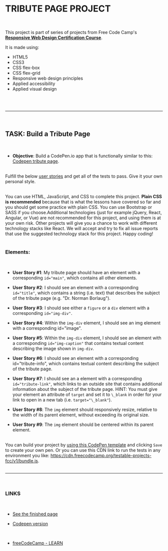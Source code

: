 # TRIBUTE PAGE PROJECT

<br>

This project is part of series of projects from Free Code Camp's [**Responsive Web Design Certification Course**](https://www.freecodecamp.org/learn/responsive-web-design/).
<br>

It is made using:

- HTML5
- CSS3
- CSS flex-box
- CSS flex-grid
- Responsive web design principles
- Applied accessibility
- Applied visual design

<br>
<br>

---

<br>

## TASK: Build a Tribute Page

<br>

- **Objective**: Build a CodePen.io app that is functionally similar to this: [Codepen tribute page](https://codepen.io/freeCodeCamp/full/zNqgVx).
  <br><br>

Fulfill the below [user stories](https://en.wikipedia.org/wiki/User_story) and get all of the tests to pass. Give it your own personal style.
<br><br>

You can use HTML, JavaScript, and CSS to complete this project. **Plain CSS is recommended** because that is what the lessons have covered so far and you should get some practice with plain CSS. You can use Bootstrap or SASS if you choose.Additional technologies (just for example jQuery, React, Angular, or Vue) are not recommended for this project, and using them is at your own risk. Other projects will give you a chance to work with different technology stacks like React. We will accept and try to fix all issue reports that use the suggested technology stack for this project. Happy coding!
<br><br>

### **Elements:**

<br>

- **User Story #1**: My tribute page should have an element with a corresponding `id="main"`, which contains all other elements.
  <br>

- **User Story #2**: I should see an element with a corresponding `id="title"`, which contains a string (i.e. text) that describes the subject of the tribute page (e.g. "Dr. Norman Borlaug").

- **User Story #3**: I should see either a `figure` or a `div` element with a corresponding `id="img-div"`.
  <br>

- **User Story #4**: Within the `img-div` element, I should see an img element with a corresponding id="image".
  <br>

- **User Story #5**: Within the `img-div` element, I should see an element with a corresponding `id="img-caption"` that contains textual content describing the image shown in `img-div`.
  <br>

- **User Story #6**: I should see an element with a corresponding id="tribute-info", which contains textual content describing the subject of the tribute page.
  <br>

- **User Story #7**: I should see an a element with a corresponding `id="tribute-link"`, which links to an outside site that contains additional information about the subject of the tribute page. HINT: You must give your element an attribute of `target` and set it to `\_blank` in order for your link to open in a new tab (i.e. `target="\_blank"`).
  <br>

- **User Story #8**: The `img` element should responsively resize, relative to the width of its parent element, without exceeding its original size.
  <br>

- **User Story #9**: The `img` element should be centered within its parent element.
  <br><br>

You can build your project by [using this CodePen template](https://codepen.io/pen?template=MJjpwO) and clicking `Save` to create your own pen. Or you can use this CDN link to run the tests in any environment you like: https://cdn.freecodecamp.org/testable-projects-fcc/v1/bundle.js.
<br><br>

---

<br>

### **LINKS**

<br>

- [See the finished page](https://emarekica.github.io/tribute-page/)

- [Codepen version](https://codepen.io/emarekica/pen/KKXOPbq)

<br>

- [freeCodeCamp - LEARN](https://www.freecodecamp.org/learn/)
